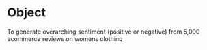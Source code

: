 # Object
To generate overarching sentiment (positive or negative) from 5,000 ecommerce reviews on womens clothing
